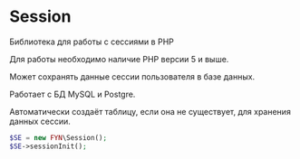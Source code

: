 # Session
Библиотека для работы с сессиями в PHP

Для работы необходимо наличие PHP версии 5 и выше.

Может сохранять данные сессии пользователя в базе данных.

Работает с БД MySQL и Postgre.

Автоматически создаёт таблицу, если она не существует, для хранения данных сессии.

```php
$SE = new FYN\Session();
$SE->sessionInit();
```
